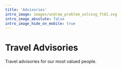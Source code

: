 ```yaml
---
title: 'Advisories'
intro_image: images/undraw_problem_solving_ft81.svg
intro_image_absolute: false
intro_image_hide_on_mobile: true
---
```


# Travel Advisories

Travel advisories for our most valued people.
